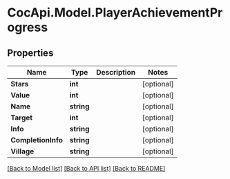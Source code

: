 # CocApi.Model.PlayerAchievementProgress

## Properties

Name | Type | Description | Notes
------------ | ------------- | ------------- | -------------
**Stars** | **int** |  | [optional] 
**Value** | **int** |  | [optional] 
**Name** | **string** |  | [optional] 
**Target** | **int** |  | [optional] 
**Info** | **string** |  | [optional] 
**CompletionInfo** | **string** |  | [optional] 
**Village** | **string** |  | [optional] 

[[Back to Model list]](../README.md#documentation-for-models) [[Back to API list]](../README.md#documentation-for-api-endpoints) [[Back to README]](../README.md)


